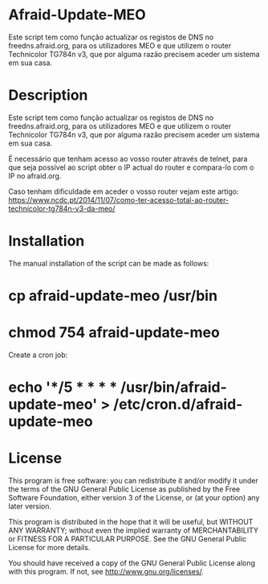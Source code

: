 # Afraid-Update-MEO

Este script tem como função actualizar os registos de DNS no
freedns.afraid.org, para os utilizadores MEO e que utilizem o
router Technicolor TG784n v3, que por alguma razão precisem
aceder um sistema em sua casa.

# Description

Este script tem como função actualizar os registos de DNS no
freedns.afraid.org, para os utilizadores MEO e que utilizem o
router Technicolor TG784n v3, que por alguma razão precisem
aceder um sistema em sua casa.

É necessário que tenham acesso ao vosso router através de telnet,
para que seja possível ao script obter o IP actual do router e
compara-lo com o IP no afraid.org.

Caso tenham dificuldade em aceder o vosso router vejam este
artigo: https://www.ncdc.pt/2014/11/07/como-ter-acesso-total-ao-router-technicolor-tg784n-v3-da-meo/

# Installation

The manual installation of the script can be made as follows:

 # cp afraid-update-meo /usr/bin

 # chmod 754 afraid-update-meo

Create a cron job:

 # echo '*/5 * * * * /usr/bin/afraid-update-meo' > /etc/cron.d/afraid-update-meo

# License

This program is free software: you can redistribute it and/or modify
it under the terms of the GNU General Public License as published by
the Free Software Foundation, either version 3 of the License, or
(at your option) any later version.

This program is distributed in the hope that it will be useful,
but WITHOUT ANY WARRANTY; without even the implied warranty of
MERCHANTABILITY or FITNESS FOR A PARTICULAR PURPOSE.  See the
GNU General Public License for more details.

You should have received a copy of the GNU General Public License
along with this program.  If not, see <http://www.gnu.org/licenses/>.

